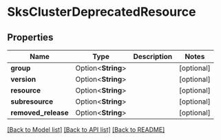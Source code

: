 # SksClusterDeprecatedResource

## Properties

Name | Type | Description | Notes
------------ | ------------- | ------------- | -------------
**group** | Option<**String**> |  | [optional]
**version** | Option<**String**> |  | [optional]
**resource** | Option<**String**> |  | [optional]
**subresource** | Option<**String**> |  | [optional]
**removed_release** | Option<**String**> |  | [optional]

[[Back to Model list]](../README.md#documentation-for-models) [[Back to API list]](../README.md#documentation-for-api-endpoints) [[Back to README]](../README.md)


